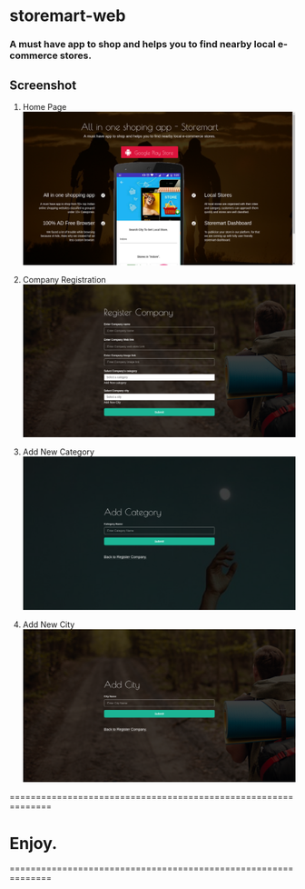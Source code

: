 # storemart-web
### A must have app to shop and helps you to find nearby local e-commerce stores.

## Screenshot

1. Home Page
![alt tag](https://github.com/Sugamm/storemart-web/blob/master/images/4.png)

2. Company Registration
![alt tag](https://github.com/Sugamm/storemart-web/blob/master/images/1.png)

3. Add New Category
![alt tag](https://github.com/Sugamm/storemart-web/blob/master/images/2.png)

4. Add New City
![alt tag](https://github.com/Sugamm/storemart-web/blob/master/images/3.png)

==============================================================
# Enjoy.
==============================================================
